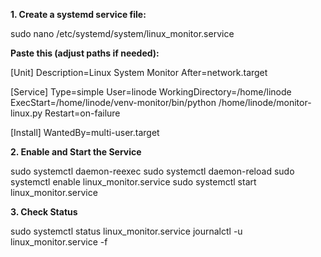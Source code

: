 **1. Create a systemd service file:** 

sudo nano /etc/systemd/system/linux_monitor.service

**Paste this (adjust paths if needed):**

[Unit]
Description=Linux System Monitor
After=network.target

[Service]
Type=simple
User=linode
WorkingDirectory=/home/linode
ExecStart=/home/linode/venv-monitor/bin/python /home/linode/monitor-linux.py
Restart=on-failure

[Install]
WantedBy=multi-user.target

**2. Enable and Start the Service**

sudo systemctl daemon-reexec
sudo systemctl daemon-reload
sudo systemctl enable linux_monitor.service
sudo systemctl start linux_monitor.service

**3. Check Status**
   
sudo systemctl status linux_monitor.service
journalctl -u linux_monitor.service -f
